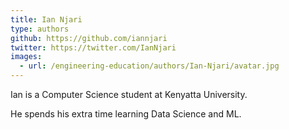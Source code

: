 ```yaml
---
title: Ian Njari
type: authors
github: https://github.com/iannjari
twitter: https://twitter.com/IanNjari
images:
  - url: /engineering-education/authors/Ian-Njari/avatar.jpg 
---
```

Ian is a Computer Science student at Kenyatta University.

He spends his extra time learning Data Science and ML.
